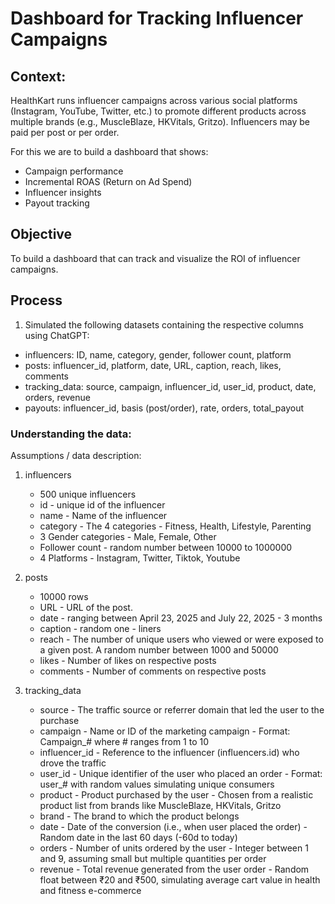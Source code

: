 # Dashboard for Tracking Influencer Campaigns

## Context:
HealthKart runs influencer campaigns across various social platforms (Instagram, YouTube, Twitter, etc.) to promote different products across multiple brands (e.g., MuscleBlaze, HKVitals, Gritzo). Influencers may be paid per post or per order.

For this we are to build a dashboard that shows:
- Campaign performance
- Incremental ROAS (Return on Ad Spend)
- Influencer insights
- Payout tracking

## Objective
To build a dashboard that can track and visualize the ROI of influencer campaigns.

## Process
1. Simulated the following datasets containing the respective columns using ChatGPT:
  - influencers: ID, name, category, gender, follower count, platform
  - posts: influencer_id, platform, date, URL, caption, reach, likes, comments
  - tracking_data: source, campaign, influencer_id, user_id, product, date, orders, revenue
  - payouts: influencer_id, basis (post/order), rate, orders, total_payout 

### Understanding the data:
Assumptions / data description:
1. influencers
   - 500 unique influencers
   - id - unique id of the influencer
   - name - Name of the influencer
   - category - The 4 categories - Fitness, Health, Lifestyle, Parenting
   - 3 Gender categories - Male, Female, Other
   - Follower count - random number between 10000 to 1000000
   - 4 Platforms - Instagram, Twitter, Tiktok, Youtube

3. posts
   - 10000 rows
   - URL - URL of the post.
   - date - ranging between April 23, 2025 and July 22, 2025 - 3 months
   - caption - random one - liners
   - reach - The number of unique users who viewed or were exposed to a given post. A random number between 1000 and 50000
   - likes - Number of likes on respective posts
   - comments - Number of comments on respective posts

4. tracking_data
   - source - The traffic source or referrer domain that led the user to the purchase
   - campaign	- Name or ID of the marketing campaign - Format: Campaign_# where # ranges from 1 to 10
   - influencer_id - Reference to the influencer (influencers.id) who drove the traffic
   - user_id - Unique identifier of the user who placed an order - Format: user_# with random values simulating unique consumers
   - product - Product purchased by the user - Chosen from a realistic product list from brands like MuscleBlaze, HKVitals, Gritzo
   - brand - The brand to which the product belongs
   - date -	Date of the conversion (i.e., when user placed the order) -	Random date in the last 60 days (-60d to today)
   - orders -	Number of units ordered by the user -	Integer between 1 and 9, assuming small but multiple quantities per order
   - revenue - Total revenue generated from the user order - Random float between ₹20 and ₹500, simulating average cart value in health and fitness e-commerce
